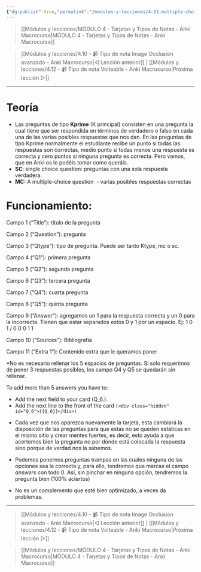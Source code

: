 ```yaml
---
{"dg-publish":true,"permalink":"/modulos-y-lecciones/4-11-multiple-choice-anki-macrocurso/","noteIcon":"","updated":"2024-05-15T22:20:32.146+02:00"}
---
```



> [[Módulos y lecciones/MÓDULO 4 - Tarjetas y Tipos de Notas - Anki Macrocurso\|MÓDULO 4 - Tarjetas y Tipos de Notas - Anki Macrocurso]]

> [[Módulos y lecciones/4.10 - 📹 Tipo de nota Image Occlusion avanzado - Anki Macrocurso\|◁ Lección anterior]] | [[Módulos y lecciones/4.12 - 📹 Tipo de nota Volteable - Anki Macrocurso\|Próxima lección ▷]]

---

# Teoría

- Las preguntas de tipo **Kprime** (K principal) consisten en una pregunta la cual tiene que ser respondida en términos de verdadero o falso en cada una de las varias posibles respuestas que nos dan. En las preguntas de tipo Kprime normalmente el estudiante recibe un punto si todas las respuestas son correctas, medio punto si todas menos una respuesta es correcta y cero puntos si ninguna pregunta es correcta. Pero vamos, que en Anki os lo podéis tomar como queráis.
- **SC**: single choice question: preguntas con una sola respuesta verdadera.
- **MC:** A multiple-choice question  - varias posibles respuestas correctas

# Funcionamiento:

Campo 1 (“Title”): título de la pregunta

Campo 2 (“Question”): pregunta

Campo 3 (“Qtype”): tipo de pregunta. Puede ser tanto Ktype, mc o sc.

Campo 4 (“Q1”): primera pregunta

Campo 5 (“Q2”): segunda pregunta

Campo 6 (“Q3”): tercera pregunta

Campo 7 (“Q4”): cuarta pregunta

Campo 8 (“Q5”): quinta pregunta

Campo 9 (“Answer”): agregamos un 1 para la respuesta correcta y un 0 para la incorrecta. Tienen que estar separados estos 0 y 1 por un espacio. Ej: 1 0 1 / 0 0 0 1 1

Campo 10 (“Sources”): Bibliografía

Campo 11 (“Extra 1”): Contenido extra que le queramos poner

*No es necesario rellenar los 5 espacios de preguntas. Si solo requerimos de poner 3 respuestas posibles, los campo Q4 y Q5 se quedarán sin rellenar.

To add more than 5 answers you have to:

-   Add the next field to your card (Q_6.).
-   Add the next line to the front of the card ``(<div class="hidden" id="Q_6">{{Q_6}}</div>)``

* Cada vez que nos aparezca nuevamente la tarjeta, esta cambiará la disposición de las preguntas para que estas no se queden estáticas en el mismo sitio y crear mentes fuertes, es decir, esto ayuda a que acertemos bien la pregunta no por dónde está colocada la respuesta sino porque de verdad nos la sabemos.

* Podemos ponernos preguntas trampas en las cuales ninguna de las opciones sea la correcta y, para ello, tendremos que marcas el campo _answers_ con todo 0. Así, sin pinchar en ninguna opción, tendremos la pregunta bien (100% aciertos)

* No es un complemento que esté bien optimizado, a veces da problemas.

---

> [[Módulos y lecciones/4.10 - 📹 Tipo de nota Image Occlusion avanzado - Anki Macrocurso\|◁ Lección anterior]] | [[Módulos y lecciones/4.12 - 📹 Tipo de nota Volteable - Anki Macrocurso\|Próxima lección ▷]]

> [[Módulos y lecciones/MÓDULO 4 - Tarjetas y Tipos de Notas - Anki Macrocurso\|MÓDULO 4 - Tarjetas y Tipos de Notas - Anki Macrocurso]]
